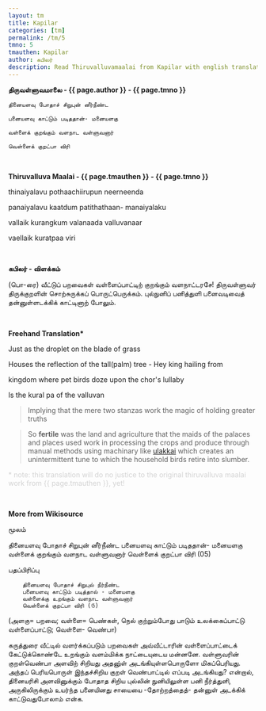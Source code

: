 ```yaml
---
layout: tm
title: Kapilar
categories: [tm]
permalink: /tm/5
tmno: 5
tmauthen: Kapilar
author: கபிலர்
description: Read Thiruvalluvamaalai from Kapilar with english translation
---
```


**திருவள்ளுவமாலை - {{ page.author }} - {{ page.tmno }}**

    தினையளவு போதாச் சிறுபுன் னீர்நீண்ட

    பனையளவு காட்டும் படிததான்- மனையளகு

    வள்ளைக் குறங்கும் வளநாட வள்ளுவனார்

    வெள்ளைக் குறட்பா விரி

<br>

**Thiruvalluva Maalai - {{ page.tmauthen }} - {{ page.tmno }}**

thinaiyalavu pothaachiirupun neerneenda

panaiyalavu kaatdum patithathaan- manaiyalaku

vallaik kurangkum valanaada valluvanaar

vaellaik kuratpaa viri 

<br>

**கபிலர் - விளக்கம்**

(பொ-ரை) வீட்டுப் பறவைகள் வள்ளைப்பாட்டிற் குறங்கும் வளநாட்டரசே! திருவள்ளுவர் திருக்குறளின் சொற்சுருக்கப் பொருட்பெருக்கம். புல்நுனிப் பனித்துளி பனைவடிவைத் தன்னுள்ளடக்கிக் காட்டினாற் போலும்.

<br>

**Freehand Translation\***

Just as the droplet on the blade of grass

Houses the reflection of the tall(palm) tree - Hey king hailing from

kingdom where pet birds doze upon the chor's lullaby

Is the kural pa of the valluvan 

> Implying that the mere two stanzas work the magic of holding greater truths

> So **fertile** was the land and agriculture that the maids of the palaces and places used work in processing the crops and produce through manual methods using machinary like [ulakkai](https://ta.wikipedia.org/wiki/%E0%AE%89%E0%AE%B2%E0%AE%95%E0%AF%8D%E0%AE%95%E0%AF%88) which creates an unintermittent tune to which the household birds retire into slumber.

<p style="color: lightgrey;">* note: this translation will do no justice to the original thiruvalluva maalai work from {{ page.tmauthen }}, yet!</p>

<br>

**More from Wikisource**

மூலம்

தினையளவு போதாச் சிறுபுன் னீர்நீண்ட
பனையளவு காட்டும் படிததான்- மனையளகு
வள்ளைக் குறங்கும் வளநாட வள்ளுவனார்
வெள்ளைக் குறட்பா விரி (05)

பதப்பிரிப்பு

        தினையளவு போதாச் சிறுபுல் நீர்நீண்ட
        பனையளவு காட்டும் படித்தால் - மனையளகு
        வள்ளைக்கு உறங்கும் வளநாட வள்ளுவனார்
        வெள்ளைக் குறட்பா விரி (௫)

(அளகு= பறவை; வள்ளை= பெண்கள், நெல் குற்றும்போது பாடும் உலக்கைப்பாட்டு வள்ளைப்பாட்டு; வெள்ளை- வெண்பா)

கருத்துரை
    வீட்டில் வளர்க்கப்படும் பறவைகள் அவ்வீட்டாரின் வள்ளைப்பாட்டைக் கேட்டுக்கொண்டே உறங்கும் வளம்மிக்க நாட்டையுடைய மன்னனே. வள்ளுவரின் குறள்வெண்பா அளவிற் சிறியது அதனு்ள் அடங்கியுள்ளபொருளோ மிகப்பெரியது. அந்தப் பெரியபொருள் இந்தச்சிறிய குறள் வெண்பாட்டில் எப்படி அடங்கியது? என்றால், தினையரிசி அளவினுக்கும் போதாத சிறிய புல்லின் நுனியிலுள்ள பனி நீர்த்துளி, அருகிலிருக்கும் உயர்ந்த பனையினது சாயையை -தோற்றத்தைத்- தன்னுள் அடக்கிக் காட்டுவதுபோலாம் என்க.

